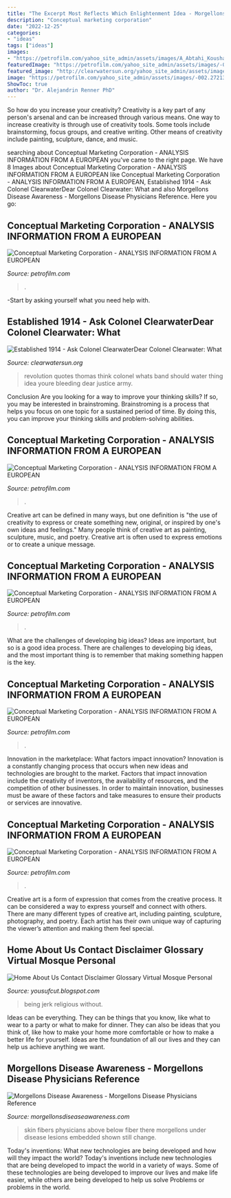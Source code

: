 ```yaml
---
title: "The Excerpt Most Reflects Which Enlightenment Idea - Morgellons Disease Awareness"
description: "Conceptual marketing corporation"
date: "2022-12-25"
categories:
- "ideas"
tags: ["ideas"]
images:
- "https://petrofilm.com/yahoo_site_admin/assets/images/A_Abtahi_Kousha_Dahle_NEW_with_text.27362013_std.jpg"
featuredImage: "https://petrofilm.com/yahoo_site_admin/assets/images/-002.272130310_std.jpg"
featured_image: "http://clearwatersun.org/yahoo_site_admin/assets/images/dunedin_art_theft_victims-1.110143932_std.png"
image: "https://petrofilm.com/yahoo_site_admin/assets/images/-002.272130310_std.jpg"
ShowToc: true
author: "Dr. Alejandrin Renner PhD"
---
```



So how do you increase your creativity?
Creativity is a key part of any person's arsenal and can be increased through various means. One way to increase creativity is through use of creativity tools. Some tools include brainstorming, focus groups, and creative writing. Other means of creativity include painting, sculpture, dance, and music.

	

		
searching about Conceptual Marketing Corporation - ANALYSIS INFORMATION FROM A EUROPEAN you've came to the right page. We have 8 Images about Conceptual Marketing Corporation - ANALYSIS INFORMATION FROM A EUROPEAN like Conceptual Marketing Corporation - ANALYSIS INFORMATION FROM A EUROPEAN, Established 1914 - ﻿Ask Colonel ClearwaterDear Colonel Clearwater: What and also Morgellons Disease Awareness - Morgellons Disease Physicians Reference. Here you go:
		
    
## Conceptual Marketing Corporation - ANALYSIS INFORMATION FROM A EUROPEAN

<img loading=lazy src="https://www.petrofilm.com/yahoo_site_admin/assets/images/foreign_department.5215535_std.png" onerror="this.onerror=null;this.src='https://tse2.mm.bing.net/th?id=OIP.piihUaWSou3lwAWBvVu5uQAAAA&amp;pid=15.1';" alt="Conceptual Marketing Corporation - ANALYSIS INFORMATION FROM A EUROPEAN">

_Source: petrofilm.com_

>. 

	

-Start by asking yourself what you need help with.

    
## Established 1914 - ﻿Ask Colonel ClearwaterDear Colonel Clearwater: What

<img loading=lazy src="http://clearwatersun.org/yahoo_site_admin/assets/images/dunedin_art_theft_victims-1.110143932_std.png" onerror="this.onerror=null;this.src='https://tse1.mm.bing.net/th?id=OIP.pxbfT3GCPnDjgWpJNkKnogHaFj&amp;pid=15.1';" alt="Established 1914 - ﻿Ask Colonel ClearwaterDear Colonel Clearwater: What">

_Source: clearwatersun.org_

>revolution quotes thomas think colonel whats band should water thing idea youre bleeding dear justice army. 

	

Conclusion
Are you looking for a way to improve your thinking skills? If so, you may be interested in brainstroming. Brainstroming is a process that helps you focus on one topic for a sustained period of time. By doing this, you can improve your thinking skills and problem-solving abilities.

    
## Conceptual Marketing Corporation - ANALYSIS INFORMATION FROM A EUROPEAN

<img loading=lazy src="https://petrofilm.com/yahoo_site_admin/assets/images/the_great_wall_1B.21110414_std.jpg" onerror="this.onerror=null;this.src='https://tse1.mm.bing.net/th?id=OIP.g5tDJTdglxsSdCgGj7LshAHaDS&amp;pid=15.1';" alt="Conceptual Marketing Corporation - ANALYSIS INFORMATION FROM A EUROPEAN">

_Source: petrofilm.com_

>. 

	

Creative art can be defined in many ways, but one definition is "the use of creativity to express or create something new, original, or inspired by one's own ideas and feelings." Many people think of creative art as painting, sculpture, music, and poetry. Creative art is often used to express emotions or to create a unique message.

    
## Conceptual Marketing Corporation - ANALYSIS INFORMATION FROM A EUROPEAN

<img loading=lazy src="https://petrofilm.com/yahoo_site_admin/assets/images/b61-12_nytt_bilde_001.21361824_std.jpg" onerror="this.onerror=null;this.src='https://tse3.mm.bing.net/th?id=OIP.e1VKpBGXrwg1k5K08B3-wgHaEA&amp;pid=15.1';" alt="Conceptual Marketing Corporation - ANALYSIS INFORMATION FROM A EUROPEAN">

_Source: petrofilm.com_

>. 

	

What are the challenges of developing big ideas?
Ideas are important, but so is a good idea process. There are challenges to developing big ideas, and the most important thing is to remember that making something happen is the key.

    
## Conceptual Marketing Corporation - ANALYSIS INFORMATION FROM A EUROPEAN

<img loading=lazy src="https://petrofilm.com/yahoo_site_admin/assets/images/A_Abtahi_Kousha_Dahle_NEW_with_text.27362013_std.jpg" onerror="this.onerror=null;this.src='https://tse4.mm.bing.net/th?id=OIP.CN6_RHRtmwU0dKD8h-lGYwHaDT&amp;pid=15.1';" alt="Conceptual Marketing Corporation - ANALYSIS INFORMATION FROM A EUROPEAN">

_Source: petrofilm.com_

>. 

	

Innovation in the marketplace: What factors impact innovation?
Innovation is a constantly changing process that occurs when new ideas and technologies are brought to the market. Factors that impact innovation include the creativity of inventors, the availability of resources, and the competition of other businesses. In order to maintain innovation, businesses must be aware of these factors and take measures to ensure their products or services are innovative.

    
## Conceptual Marketing Corporation - ANALYSIS INFORMATION FROM A EUROPEAN

<img loading=lazy src="https://petrofilm.com/yahoo_site_admin/assets/images/-002.272130310_std.jpg" onerror="this.onerror=null;this.src='https://tse3.mm.bing.net/th?id=OIP.V86oHtWVvP1cxuWYOlm7ewAAAA&amp;pid=15.1';" alt="Conceptual Marketing Corporation - ANALYSIS INFORMATION FROM A EUROPEAN">

_Source: petrofilm.com_

>. 

	

Creative art is a form of expression that comes from the creative process. It can be considered a way to express yourself and connect with others. There are many different types of creative art, including painting, sculpture, photography, and poetry. Each artist has their own unique way of capturing the viewer’s attention and making them feel special.

    
## Home About Us Contact Disclaimer Glossary Virtual Mosque Personal

<img loading=lazy src="https://lh5.googleusercontent.com/proxy/CNb0Ug-8Dq4zMWg96rda6zycxSJpcUoXlISYEO1SYKR24yzFOFBsBudHXlnS0LEbg_xSoTcfEQLyLG-eW7ZagdB7MgjuB8BD5YbkdXPAYr2N13TGA60V6yNz92emogvtjqgy8f3EkP_6uEVt9PJctnUXaufL-xO9lVKva07h0k625rOcwkX-4cRxPgSdjyou2uUVqNw8EaY4Wg-mRD-LoiVgbw=s0-d" onerror="this.onerror=null;this.src='https://tse1.mm.bing.net/th?id=OIP.W4Zzz1XlnKnCQOKIekbv7QAAAA&amp;pid=15.1';" alt="Home About Us Contact Disclaimer Glossary Virtual Mosque Personal">

_Source: yousufcut.blogspot.com_

>being jerk religious without. 

	

Ideas can be everything. They can be things that you know, like what to wear to a party or what to make for dinner. They can also be ideas that you think of, like how to make your home more comfortable or how to make a better life for yourself. Ideas are the foundation of all our lives and they can help us achieve anything we want.

    
## Morgellons Disease Awareness - Morgellons Disease Physicians Reference

<img loading=lazy src="http://morgellonsdiseaseawareness.com/yahoo_site_admin/assets/images/20100623_234350508.64155415_std.jpg" onerror="this.onerror=null;this.src='https://tse4.mm.bing.net/th?id=OIP.pJkdpd3-HESEkg99BXa9bgHaFj&amp;pid=15.1';" alt="Morgellons Disease Awareness - Morgellons Disease Physicians Reference">

_Source: morgellonsdiseaseawareness.com_

>skin fibers physicians above below fiber there morgellons under disease lesions embedded shown still change. 

	

Today's inventions: What new technologies are being developed and how will they impact the world?
Today's inventions include new technologies that are being developed to impact the world in a variety of ways. Some of these technologies are being developed to improve our lives and make life easier, while others are being developed to help us solve Problems or problems in the world.

